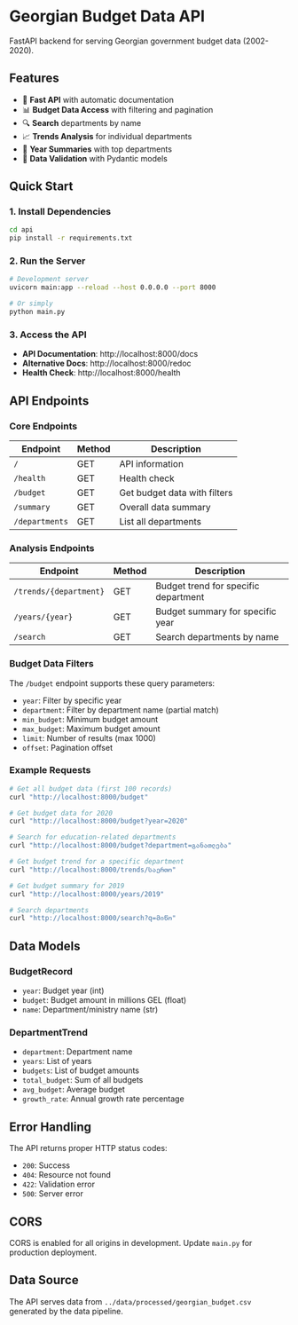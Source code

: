 # Georgian Budget Data API

FastAPI backend for serving Georgian government budget data (2002-2020).

## Features

- 🚀 **Fast API** with automatic documentation
- 📊 **Budget Data Access** with filtering and pagination
- 🔍 **Search** departments by name
- 📈 **Trends Analysis** for individual departments
- 📅 **Year Summaries** with top departments
- 🔧 **Data Validation** with Pydantic models

## Quick Start

### 1. Install Dependencies

```bash
cd api
pip install -r requirements.txt
```

### 2. Run the Server

```bash
# Development server
uvicorn main:app --reload --host 0.0.0.0 --port 8000

# Or simply
python main.py
```

### 3. Access the API

- **API Documentation**: http://localhost:8000/docs
- **Alternative Docs**: http://localhost:8000/redoc
- **Health Check**: http://localhost:8000/health

## API Endpoints

### Core Endpoints

| Endpoint | Method | Description |
|----------|--------|-------------|
| `/` | GET | API information |
| `/health` | GET | Health check |
| `/budget` | GET | Get budget data with filters |
| `/summary` | GET | Overall data summary |
| `/departments` | GET | List all departments |

### Analysis Endpoints

| Endpoint | Method | Description |
|----------|--------|-------------|
| `/trends/{department}` | GET | Budget trend for specific department |
| `/years/{year}` | GET | Budget summary for specific year |
| `/search` | GET | Search departments by name |

### Budget Data Filters

The `/budget` endpoint supports these query parameters:

- `year`: Filter by specific year
- `department`: Filter by department name (partial match)
- `min_budget`: Minimum budget amount
- `max_budget`: Maximum budget amount
- `limit`: Number of results (max 1000)
- `offset`: Pagination offset

### Example Requests

```bash
# Get all budget data (first 100 records)
curl "http://localhost:8000/budget"

# Get budget data for 2020
curl "http://localhost:8000/budget?year=2020"

# Search for education-related departments
curl "http://localhost:8000/budget?department=განათლება"

# Get budget trend for a specific department
curl "http://localhost:8000/trends/საერთო"

# Get budget summary for 2019
curl "http://localhost:8000/years/2019"

# Search departments
curl "http://localhost:8000/search?q=მიწო"
```

## Data Models

### BudgetRecord
- `year`: Budget year (int)
- `budget`: Budget amount in millions GEL (float)
- `name`: Department/ministry name (str)

### DepartmentTrend
- `department`: Department name
- `years`: List of years
- `budgets`: List of budget amounts
- `total_budget`: Sum of all budgets
- `avg_budget`: Average budget
- `growth_rate`: Annual growth rate percentage

## Error Handling

The API returns proper HTTP status codes:
- `200`: Success
- `404`: Resource not found
- `422`: Validation error
- `500`: Server error

## CORS

CORS is enabled for all origins in development. Update `main.py` for production deployment.

## Data Source

The API serves data from `../data/processed/georgian_budget.csv` generated by the data pipeline. 
